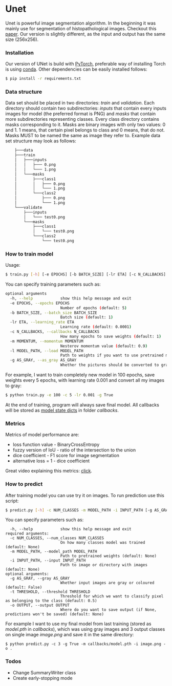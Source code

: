# Unet

Unet is powerful image segmentation algorithm. In the beginning it was mainly use for segmentation of histopathological images.
Checkout this [paper](https://arxiv.org/pdf/1505.04597.pdf). 
Our version is slightly different, as the input and output has the same size (256x256).

### Installation

Our version of UNet is build with [PyTorch](https://pytorch.org/), preferable way of installing Torch is using [conda](https://www.anaconda.com/). Other dependencies can be easily installed follows: 

```sh
$ pip install -r requirements.txt
```

### Data structure

Data set should be placed in two directories: *train* and *validation*. Each directory should contain two subdirectories: *inputs* that contain every inputs images for model (the preferred format is PNG) and *masks* that contain more subdirectories representing classes. Every class directory contains masks corresponding to it. 
Masks are binary images with only two values: 0 and 1. 1 means, that certain pixel belongs to class and 0 means, that do not. Masks MUST to be named the same as image they refer to. 
Example data set structure may look as follows: 

```sh
    ├───data
    ├───train
    │   ├───inputs
    │   │   ├─── 0.png
    │   │   └─── 1.png
    │   └───masks
    │       ├───class1
    │       │   ├─── 0.png
    │       │   └─── 1.png
    │       └───class2
    │           ├─── 0.png
    │           └─── 1.png
    └───validate
        ├───inputs
        │   └─── test0.png
        └───masks
            ├───class1
            │   └─── test0.png
            └───class2
                └─── test0.png
```


### How to train model

Usage: 

```sh
$ train.py [-h] [-e EPOCHS] [-b BATCH_SIZE] [-lr ETA] [-c N_CALLBACKS] [-m MOMENTUM] [-l MODEL_PATH] [-g AS_GRAY]
```

You can specify training parameters such as:

```sh
optional arguments
  -h, --help            show this help message and exit
  -e EPOCHS, --epochs EPOCHS
                        Number of epochs (default: 5)
  -b BATCH_SIZE, --batch_size BATCH_SIZE
                        Batch size (default: 1)
  -lr ETA, --learning_rate ETA
                        Learning rate (default: 0.0001)
  -c N_CALLBACKS, --callbacks N_CALLBACKS
                        How many epochs to save weights (default: 1)
  -m MOMENTUM, --momentum MOMENTUM
                        Nesterov momentum value (default: 0.9)
  -l MODEL_PATH, --load MODEL_PATH
                        Path to weights if you want to use pretrained model. (default: None)
  -g AS_GRAY, --as_gray AS_GRAY
                        Whether the pictures should be converted to gray (True) or coloured (False) (default: False)

```

For example, I want to train completely new model in 100 epochs, save weights every 5 epochs, with learning rate 0.001 and convert all my images to gray: 
```sh
$ python train.py -e 100 -c 5 -lr 0.001 -g True
```

At the end of training, program will always save final model. All callbacks will be stored as [model state dicts](https://pytorch.org/tutorials/beginner/saving_loading_models.html) in folder *callbacks*.


### Metrics
Metrics of model performance are:
- loss function value - BinaryCrossEntropy
- fuzzy version of IoU - ratio of the intersection to the union
- dice coefficient - F1 score for image segmentation
- alternative loss = 1 - dice coefficient

Great video explaining this metrics: [click](https://www.youtube.com/watch?v=AZr64OxshLo&t=797s).

### How to predict

After training model you can use try it on images. To run prediction use this script:
```sh
$ predict.py [-h] -c NUM_CLASSES -m MODEL_PATH -i INPUT_PATH [-g AS_GRAY] [-t THRESHOLD] [-o OUTPUT]
```

You can specify parameters such as:

```
  -h, --help            show this help message and exit
required arguments:
  -c NUM_CLASSES, --num_classes NUM_CLASSES
                        On how many classes model was trained (default: None)
  -m MODEL_PATH, --model_path MODEL_PATH
                        Path to pretrained weights (default: None)
  -i INPUT_PATH, --input INPUT_PATH
                        Path to image or directory with images (default: None)
optional arguments:
  -g AS_GRAY, --gray AS_GRAY
                        Whether input images are gray or coloured (default: False)
  -t THRESHOLD, --threshold THRESHOLD
                        Threshold for which we want to classify pixel as belonging to the class (default: 0.5)
  -o OUTPUT, --output OUTPUT
                        Where do you want to save output (if None, predictions won't be saved) (default: None)

```

For example I want to use my final model from last training (stored as *model.pth* in *callbacks*), which was using gray images and 3 output classes on single image *image.png* and save it in the same directory:
```
$ python predict.py -c 3 -g True -m callbacks/model.pth -i image.png -o .
```

### Todos

 - Change SummaryWriter class
 - Create early-stopping mode